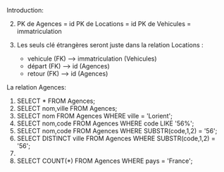 Introduction:

2. PK de Agences = id
   PK de Locations = id
   PK de Vehicules = immatriculation

3. Les seuls clé étrangères seront juste dans la relation Locations : 
   - vehicule (FK) --> immatriculation (Vehicules)
   - départ (FK) --> id (Agences)
   - retour (FK) --> id (Agences)

La relation Agences:
1. SELECT * FROM Agences;
2. SELECT nom,ville FROM Agences;
3. SELECT nom FROM Agences WHERE ville = 'Lorient';
4. SELECT nom,code FROM Agences WHERE code LIKE '56%';
5. SELECT nom,code FROM Agences WHERE SUBSTR(code,1,2) = '56';
6. SELECT DISTINCT ville FROM Agences WHERE SUBSTR(code,1,2) = '56';
7.
8.  SELECT COUNT(*) FROM Agences WHERE pays = 'France';

